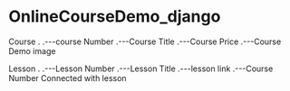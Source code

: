 # OnlineCourseDemo_django

Course
   .
   .---course Number
   .---Course Title
   .---Course Price
   .---Course Demo image

Lesson
   .
   .---Lesson Number
   .---Lesson Title
   .---lesson link
   .---Course Number Connected with lesson
